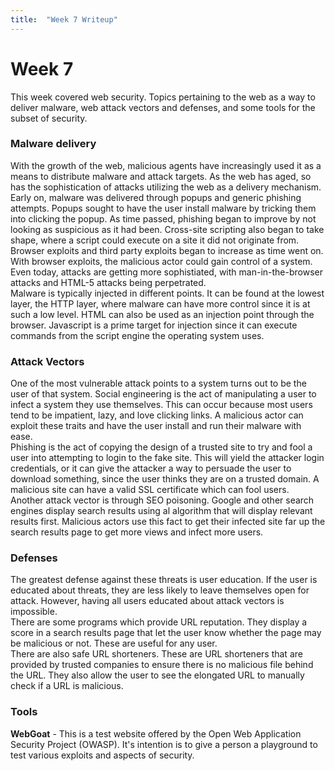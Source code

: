 ```yaml
---
title:  "Week 7 Writeup"
---
```


# Week 7   
This week covered web security. Topics pertaining to the web as a way to deliver malware, web attack vectors and defenses, and some tools for the subset of security.   
### Malware delivery   
With the growth of the web, malicious agents have increasingly used it as a means to distribute malware and attack targets. As the web has aged, so has the sophistication of attacks utilizing the web as a delivery mechanism. Early on, malware was delivered through popups and generic phishing attempts. Popups sought to have the user install malware by tricking them into clicking the popup. As time passed, phishing began to improve by not looking as suspicious as it had been. Cross-site scripting also began to take shape, where a script could execute on a site it did not originate from. Browser exploits and third party exploits began to increase as time went on. With browser exploits, the malicious actor could gain control of a system. Even today, attacks are getting more sophistiated, with man-in-the-browser attacks and HTML-5 attacks being perpetrated.   
Malware is typically injected in different points. It can be found at the lowest layer, the HTTP layer, where malware can have more control since it is at such a low level. HTML can also be used as an injection point through the browser. Javascript is a prime target for injection since it can execute commands from the script engine the operating system uses.   
### Attack Vectors   
One of the most vulnerable attack points to a system turns out to be the user of that system. Social engineering is the act of manipulating a user to infect a system they use themselves. This can occur because most users tend to be impatient, lazy, and love clicking links. A malicious actor can exploit these traits and have the user install and run their malware with ease.   
Phishing is the act of copying the design of a trusted site to try and fool a user into attempting to login to the fake site. This will yield the attacker login credentials, or it can give the attacker a way to persuade the user to download something, since the user thinks they are on a trusted domain. A malicious site can have a valid SSL certificate which can fool users.   
Another attack vector is through SEO poisoning. Google and other search engines display search results using al algorithm that will display relevant results first. Malicious actors use this fact to get their infected site far up the search results page to get more views and infect more users.   
### Defenses   
The greatest defense against these threats is user education. If the user is educated about threats, they are less likely to leave themselves open for attack. However, having all users educated about attack vectors is impossible.   
There are some programs which provide URL reputation. They display a score in a search results page that let the user know whether the page may be malicious or not. These are useful for any user.   
There are also safe URL shorteners. These are URL shorteners that are provided by trusted companies to ensure there is no malicious file behind the URL. They also allow the user to see the elongated URL to manually check if a URL is malicious.   
### Tools   
**WebGoat** - This is a test website offered by the Open Web Application Security Project (OWASP). It's intention is to give a person a playground to test various exploits and aspects of security.